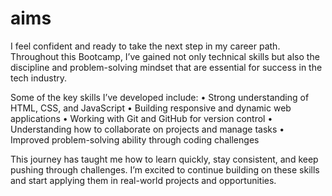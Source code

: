 # aims
I feel confident and ready to take the next step in my career path. Throughout this Bootcamp, I’ve gained not only technical skills but also the discipline and problem-solving mindset that are essential for success in the tech industry.

Some of the key skills I’ve developed include:
	•	Strong understanding of HTML, CSS, and JavaScript
	•	Building responsive and dynamic web applications
	•	Working with Git and GitHub for version control
	•	Understanding how to collaborate on projects and manage tasks
	•	Improved problem-solving ability through coding challenges

This journey has taught me how to learn quickly, stay consistent, and keep pushing through challenges. I’m excited to continue building on these skills and start applying them in real-world projects and opportunities.
